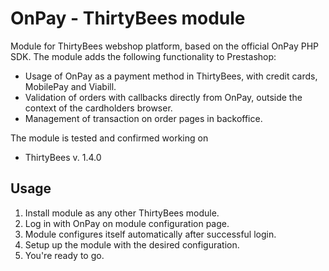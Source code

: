 # OnPay - ThirtyBees module

Module for ThirtyBees webshop platform, based on the official OnPay PHP SDK.
The module adds the following functionality to Prestashop:
- Usage of OnPay as a payment method in ThirtyBees, with credit cards, MobilePay and Viabill.
- Validation of orders with callbacks directly from OnPay, outside the context of the cardholders browser.
- Management of transaction on order pages in backoffice.

The module is tested and confirmed working on
- ThirtyBees v. 1.4.0

## Usage
1. Install module as any other ThirtyBees module.
2. Log in with OnPay on module configuration page.
3. Module configures itself automatically after successful login.
4. Setup up the module with the desired configuration.
5. You're ready to go.

